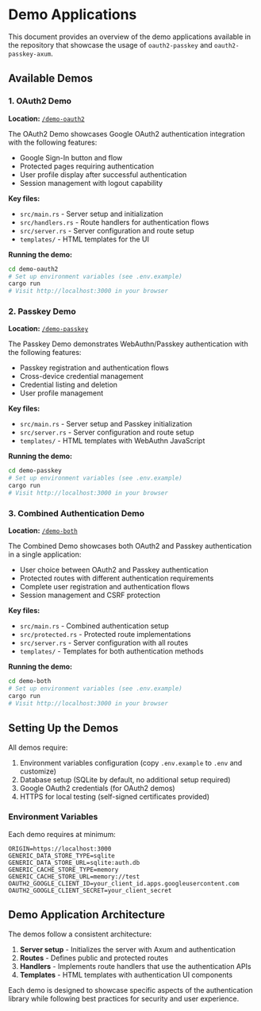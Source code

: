 # Demo Applications

This document provides an overview of the demo applications available in the repository that showcase the usage of `oauth2-passkey` and `oauth2-passkey-axum`.

## Available Demos

### 1. OAuth2 Demo

**Location:** [`/demo-oauth2`](../demo-oauth2/)

The OAuth2 Demo showcases Google OAuth2 authentication integration with the following features:

* Google Sign-In button and flow
* Protected pages requiring authentication
* User profile display after successful authentication
* Session management with logout capability

**Key files:**

* `src/main.rs` - Server setup and initialization
* `src/handlers.rs` - Route handlers for authentication flows
* `src/server.rs` - Server configuration and route setup
* `templates/` - HTML templates for the UI

**Running the demo:**

```bash
cd demo-oauth2
# Set up environment variables (see .env.example)
cargo run
# Visit http://localhost:3000 in your browser
```

### 2. Passkey Demo

**Location:** [`/demo-passkey`](../demo-passkey/)

The Passkey Demo demonstrates WebAuthn/Passkey authentication with the following features:

* Passkey registration and authentication flows
* Cross-device credential management
* Credential listing and deletion
* User profile management

**Key files:**

* `src/main.rs` - Server setup and Passkey initialization
* `src/server.rs` - Server configuration and route setup
* `templates/` - HTML templates with WebAuthn JavaScript

**Running the demo:**
```bash
cd demo-passkey
# Set up environment variables (see .env.example)
cargo run
# Visit http://localhost:3000 in your browser
```

### 3. Combined Authentication Demo

**Location:** [`/demo-both`](../demo-both/)

The Combined Demo showcases both OAuth2 and Passkey authentication in a single application:

* User choice between OAuth2 and Passkey authentication
* Protected routes with different authentication requirements
* Complete user registration and authentication flows
* Session management and CSRF protection

**Key files:**

* `src/main.rs` - Combined authentication setup
* `src/protected.rs` - Protected route implementations
* `src/server.rs` - Server configuration with all routes
* `templates/` - Templates for both authentication methods

**Running the demo:**

```bash
cd demo-both
# Set up environment variables (see .env.example)
cargo run
# Visit http://localhost:3000 in your browser
```

## Setting Up the Demos

All demos require:

1. Environment variables configuration (copy `.env.example` to `.env` and customize)
2. Database setup (SQLite by default, no additional setup required)
3. Google OAuth2 credentials (for OAuth2 demos)
4. HTTPS for local testing (self-signed certificates provided)

### Environment Variables

Each demo requires at minimum:

```
ORIGIN=https://localhost:3000
GENERIC_DATA_STORE_TYPE=sqlite
GENERIC_DATA_STORE_URL=sqlite:auth.db
GENERIC_CACHE_STORE_TYPE=memory
GENERIC_CACHE_STORE_URL=memory://test
OAUTH2_GOOGLE_CLIENT_ID=your_client_id.apps.googleusercontent.com
OAUTH2_GOOGLE_CLIENT_SECRET=your_client_secret
```

## Demo Application Architecture

The demos follow a consistent architecture:

1. **Server setup** - Initializes the server with Axum and authentication
2. **Routes** - Defines public and protected routes
3. **Handlers** - Implements route handlers that use the authentication APIs
4. **Templates** - HTML templates with authentication UI components

Each demo is designed to showcase specific aspects of the authentication library while following best practices for security and user experience.
